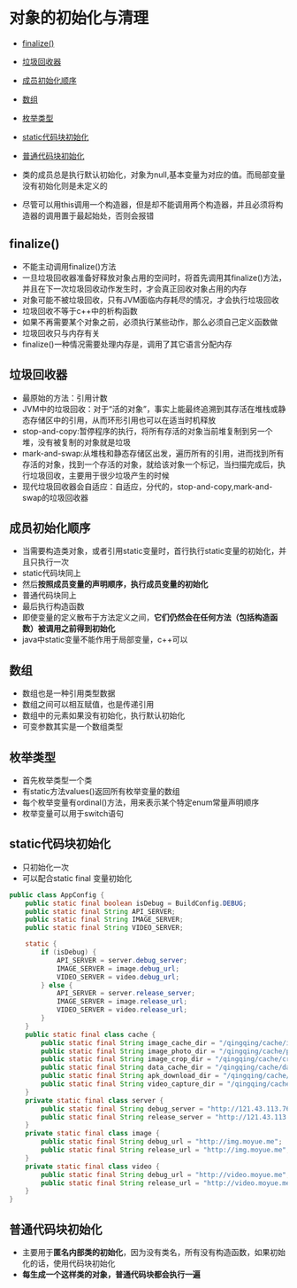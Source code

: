 # 对象的初始化与清理

- [finalize()](#finalize)
- [垃圾回收器](#垃圾回收器)
- [成员初始化顺序](#成员初始化顺序)
- [数组](#数组)
- [枚举类型](#枚举类型)
- [static代码块初始化](#static代码块初始化)
- [普通代码块初始化](#普通代码块初始化)


- 类的成员总是执行默认初始化，对象为null,基本变量为对应的值。而局部变量没有初始化则是未定义的

- 尽管可以用this调用一个构造器，但是却不能调用两个构造器，并且必须将构造器的调用置于最起始处，否则会报错

## finalize()

- 不能主动调用finalize()方法
- 一旦垃圾回收器准备好释放对象占用的空间时，将首先调用其finalize()方法，并且在下一次垃圾回收动作发生时，才会真正回收对象占用的内存
- 对象可能不被垃圾回收，只有JVM面临内存耗尽的情况，才会执行垃圾回收
- 垃圾回收不等于c++中的析构函数
- 如果不再需要某个对象之前，必须执行某些动作，那么必须自己定义函数做
- 垃圾回收只与内存有关
- finalize()一种情况需要处理内存是，调用了其它语言分配内存

## 垃圾回收器

- 最原始的方法：引用计数
- JVM中的垃圾回收：对于“活的对象”，事实上能最终追溯到其存活在堆栈或静态存储区中的引用，从而环形引用也可以在适当时机释放
- stop-and-copy:暂停程序的执行，将所有存活的对象当前堆复制到另一个堆，没有被复制的对象就是垃圾
- mark-and-swap:从堆栈和静态存储区出发，遍历所有的引用，进而找到所有存活的对象，找到一个存活的对象，就给该对象一个标记，当扫描完成后，执行垃圾回收，主要用于很少垃圾产生的时候
- 现代垃圾回收器会自适应：自适应，分代的，stop-and-copy,mark-and-swap的垃圾回收器

## 成员初始化顺序

- 当需要构造类对象，或者引用static变量时，首行执行static变量的初始化，并且只执行一次
- static代码块同上
- 然后**按照成员变量的声明顺序，执行成员变量的初始化**
- 普通代码块同上
- 最后执行构造函数
- 即使变量的定义散布于方法定义之间，**它们仍然会在任何方法（包括构造函数）被调用之前得到初始化**
- java中static变量不能作用于局部变量，c++可以


## 数组

- 数组也是一种引用类型数据
- 数组之间可以相互赋值，也是传递引用
- 数组中的元素如果没有初始化，执行默认初始化
- 可变参数其实是一个数组类型

## 枚举类型

- 首先枚举类型一个类
- 有static方法values()返回所有枚举变量的数组
- 每个枚举变量有ordinal()方法，用来表示某个特定enum常量声明顺序
- 枚举变量可以用于switch语句

## static代码块初始化

- 只初始化一次
- 可以配合static final 变量初始化

```java
public class AppConfig {
    public static final boolean isDebug = BuildConfig.DEBUG;
    public static final String API_SERVER;
    public static final String IMAGE_SERVER;
    public static final String VIDEO_SERVER;

    static {
        if (isDebug) {
            API_SERVER = server.debug_server;
            IMAGE_SERVER = image.debug_url;
            VIDEO_SERVER = video.debug_url;
        } else {
            API_SERVER = server.release_server;
            IMAGE_SERVER = image.release_url;
            VIDEO_SERVER = video.release_url;
        }
    }
    public static final class cache {
        public static final String image_cache_dir = "/qingqing/cache/images";
        public static final String image_photo_dir = "/qingqing/cache/photos";
        public static final String image_crop_dir = "/qingqing/cache/crop";
        public static final String data_cache_dir = "/qingqing/cache/data";
        public static final String apk_download_dir = "/qingqing/cache/apk";
        public static final String video_capture_dir = "/qingqing/cache/video";
    }
    private static final class server {
        public static final String debug_server = "http://121.43.113.76";
        public static final String release_server = "http://121.43.113.76";
    }
    private static final class image {
        public static final String debug_url = "http://img.moyue.me";
        public static final String release_url = "http://img.moyue.me";
    }
    private static final class video {
        public static final String debug_url = "http://video.moyue.me";
        public static final String release_url = "http://video.moyue.me";
    }
}

```

## 普通代码块初始化

- 主要用于**匿名内部类的初始化**，因为没有类名，所有没有构造函数，如果初始化的话，使用代码块初始化
- **每生成一个这样类的对象，普通代码块都会执行一遍**




